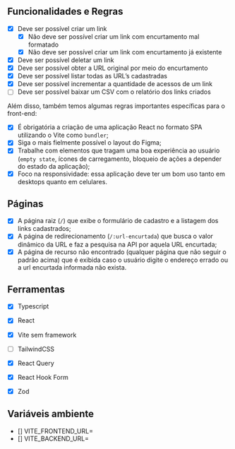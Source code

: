## Funcionalidades e Regras

- [x]  Deve ser possível criar um link
    - [x]  Não deve ser possível criar um link com encurtamento mal formatado
    - [x]  Não deve ser possível criar um link com encurtamento já existente
- [x]  Deve ser possível deletar um link
- [x]  Deve ser possível obter a URL original por meio do encurtamento
- [x]  Deve ser possível listar todas as URL’s cadastradas
- [x]  Deve ser possível incrementar a quantidade de acessos de um link
- [ ]  Deve ser possível baixar um CSV com o relatório dos links criados

Além disso, também temos algumas regras importantes específicas para o front-end:

- [x]  É obrigatória a criação de uma aplicação React no formato SPA utilizando o Vite como `bundler`;
- [x]  Siga o mais fielmente possível o layout do Figma;
- [x]  Trabalhe com elementos que tragam uma boa experiência ao usuário (`empty state`, ícones de carregamento, bloqueio de ações a depender do estado da aplicação);
- [x]  Foco na responsividade: essa aplicação deve ter um bom uso tanto em desktops quanto em celulares.

## Páginas

- [x] A página raiz (`/`) que exibe o formulário de cadastro e a listagem dos links cadastrados;
- [x] A página de redirecionamento (`/:url-encurtada`) que busca o valor dinâmico da URL e faz a pesquisa na API por aquela URL encurtada;
- [x] A página de recurso não encontrado (qualquer página que não seguir o padrão acima) que é exibida caso o usuário digite o endereço errado ou a url encurtada informada não exista.

## Ferramentas

- [x] Typescript
- [x] React
- [x] Vite sem framework

- [ ] TailwindCSS
- [x] React Query
- [x] React Hook Form
- [x] Zod

## Variáveis ambiente

- [] VITE_FRONTEND_URL=
- [] VITE_BACKEND_URL=